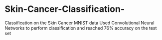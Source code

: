 # Skin-Cancer-Classification-
Classification on the Skin Cancer MNIST data
Used Convolutional Neural Networks to perform classification and reached 76% accuracy on the test set

